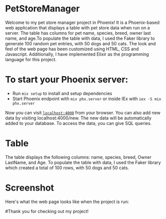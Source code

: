# PetStoreManager
Welcome to my pet store manager project in Phoenix!  It is a Phoenix-based web application that displays a table with pet store data when run on a server. The table has columns for pet name, species, breed, owner last name, and age.To populate the table with data, I used the Faker library to generate 100 random pet entries, with 50 dogs and 50 cats. The look and feel of the web page has been customized using HTML, CSS and Javascript. Additionally, I have implemented Elixir as the programming language for this project.
# To start your Phoenix server:

  * Run `mix setup` to install and setup dependencies
  * Start Phoenix endpoint with `mix phx.server` or inside IEx with `iex -S mix phx.server`

Now you can visit [`localhost:4000`](http://localhost:4000) from your browser.
You can also add new data by visiting localhost:4000/new. The new data will be automatically added to your database. To access the data, you can give SQL queries.

# Table 
The table displays the following columns: name, species, breed, Owner LastName, and Age. To populate the table with data, I used the Faker library which created a total of 100 rows, with 50 dogs and 50 cats.
 
# Screenshot
Here's what the web page looks like when the project is run:



#Thank you for checking out my project!
